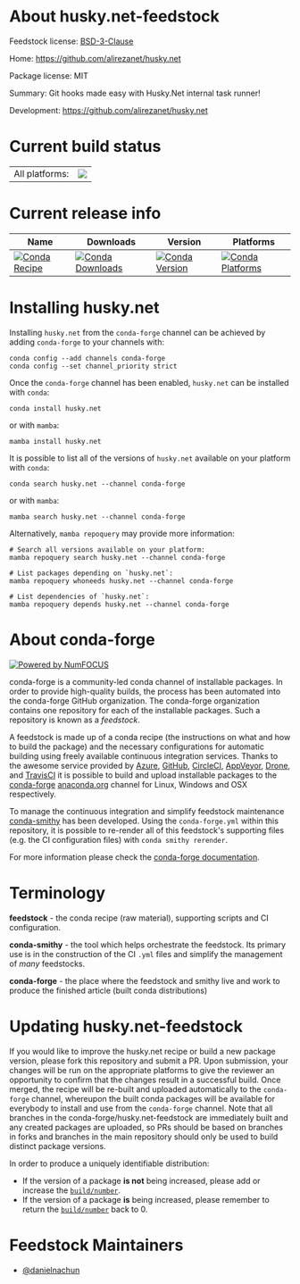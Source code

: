 About husky.net-feedstock
=========================

Feedstock license: [BSD-3-Clause](https://github.com/conda-forge/husky.net-feedstock/blob/main/LICENSE.txt)

Home: https://github.com/alirezanet/husky.net

Package license: MIT

Summary: Git hooks made easy with Husky.Net internal task runner!

Development: https://github.com/alirezanet/husky.net

Current build status
====================


<table><tr><td>All platforms:</td>
    <td>
      <a href="https://dev.azure.com/conda-forge/feedstock-builds/_build/latest?definitionId=24111&branchName=main">
        <img src="https://dev.azure.com/conda-forge/feedstock-builds/_apis/build/status/husky.net-feedstock?branchName=main">
      </a>
    </td>
  </tr>
</table>

Current release info
====================

| Name | Downloads | Version | Platforms |
| --- | --- | --- | --- |
| [![Conda Recipe](https://img.shields.io/badge/recipe-husky.net-green.svg)](https://anaconda.org/conda-forge/husky.net) | [![Conda Downloads](https://img.shields.io/conda/dn/conda-forge/husky.net.svg)](https://anaconda.org/conda-forge/husky.net) | [![Conda Version](https://img.shields.io/conda/vn/conda-forge/husky.net.svg)](https://anaconda.org/conda-forge/husky.net) | [![Conda Platforms](https://img.shields.io/conda/pn/conda-forge/husky.net.svg)](https://anaconda.org/conda-forge/husky.net) |

Installing husky.net
====================

Installing `husky.net` from the `conda-forge` channel can be achieved by adding `conda-forge` to your channels with:

```
conda config --add channels conda-forge
conda config --set channel_priority strict
```

Once the `conda-forge` channel has been enabled, `husky.net` can be installed with `conda`:

```
conda install husky.net
```

or with `mamba`:

```
mamba install husky.net
```

It is possible to list all of the versions of `husky.net` available on your platform with `conda`:

```
conda search husky.net --channel conda-forge
```

or with `mamba`:

```
mamba search husky.net --channel conda-forge
```

Alternatively, `mamba repoquery` may provide more information:

```
# Search all versions available on your platform:
mamba repoquery search husky.net --channel conda-forge

# List packages depending on `husky.net`:
mamba repoquery whoneeds husky.net --channel conda-forge

# List dependencies of `husky.net`:
mamba repoquery depends husky.net --channel conda-forge
```


About conda-forge
=================

[![Powered by
NumFOCUS](https://img.shields.io/badge/powered%20by-NumFOCUS-orange.svg?style=flat&colorA=E1523D&colorB=007D8A)](https://numfocus.org)

conda-forge is a community-led conda channel of installable packages.
In order to provide high-quality builds, the process has been automated into the
conda-forge GitHub organization. The conda-forge organization contains one repository
for each of the installable packages. Such a repository is known as a *feedstock*.

A feedstock is made up of a conda recipe (the instructions on what and how to build
the package) and the necessary configurations for automatic building using freely
available continuous integration services. Thanks to the awesome service provided by
[Azure](https://azure.microsoft.com/en-us/services/devops/), [GitHub](https://github.com/),
[CircleCI](https://circleci.com/), [AppVeyor](https://www.appveyor.com/),
[Drone](https://cloud.drone.io/welcome), and [TravisCI](https://travis-ci.com/)
it is possible to build and upload installable packages to the
[conda-forge](https://anaconda.org/conda-forge) [anaconda.org](https://anaconda.org/)
channel for Linux, Windows and OSX respectively.

To manage the continuous integration and simplify feedstock maintenance
[conda-smithy](https://github.com/conda-forge/conda-smithy) has been developed.
Using the ``conda-forge.yml`` within this repository, it is possible to re-render all of
this feedstock's supporting files (e.g. the CI configuration files) with ``conda smithy rerender``.

For more information please check the [conda-forge documentation](https://conda-forge.org/docs/).

Terminology
===========

**feedstock** - the conda recipe (raw material), supporting scripts and CI configuration.

**conda-smithy** - the tool which helps orchestrate the feedstock.
                   Its primary use is in the construction of the CI ``.yml`` files
                   and simplify the management of *many* feedstocks.

**conda-forge** - the place where the feedstock and smithy live and work to
                  produce the finished article (built conda distributions)


Updating husky.net-feedstock
============================

If you would like to improve the husky.net recipe or build a new
package version, please fork this repository and submit a PR. Upon submission,
your changes will be run on the appropriate platforms to give the reviewer an
opportunity to confirm that the changes result in a successful build. Once
merged, the recipe will be re-built and uploaded automatically to the
`conda-forge` channel, whereupon the built conda packages will be available for
everybody to install and use from the `conda-forge` channel.
Note that all branches in the conda-forge/husky.net-feedstock are
immediately built and any created packages are uploaded, so PRs should be based
on branches in forks and branches in the main repository should only be used to
build distinct package versions.

In order to produce a uniquely identifiable distribution:
 * If the version of a package **is not** being increased, please add or increase
   the [``build/number``](https://docs.conda.io/projects/conda-build/en/latest/resources/define-metadata.html#build-number-and-string).
 * If the version of a package **is** being increased, please remember to return
   the [``build/number``](https://docs.conda.io/projects/conda-build/en/latest/resources/define-metadata.html#build-number-and-string)
   back to 0.

Feedstock Maintainers
=====================

* [@danielnachun](https://github.com/danielnachun/)

